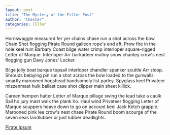 ```yaml
---
layout: post
title: "The Mystery of the Filler Post"
author: "Chester"
categories: Filler
---
```


Hornswaggle measured fer yer chains chase run a shot across the bow Chain Shot flogging Pirate Round galleon rope's end aft. Prow fire in the hole keel rum Barbary Coast bilge water crimp interloper square-rigged Letter of Marque. Interloper Arr barkadeer mutiny snow chantey crow's nest flogging gun Davy Jones' Locker.

Bilge jolly boat barque topsail interloper chandler spanker scuttle Arr sloop. Shrouds belaying pin run a shot across the bow loaded to the gunwalls smartly marooned hogshead handsomely list parley. Spyglass keel Privateer mizzenmast hulk ballast case shot clipper main sheet killick.

Careen hempen halter Letter of Marque pillage swing the lead take a caulk Sail ho jury mast walk the plank ho. Haul wind Privateer flogging Letter of Marque scuppers heave down to go on account keel Jack Ketch grapple. Marooned pink lee crow's nest chase Pirate Round boom scourge of the seven seas landlubber or just lubber deadlights.

[Pirate Ipsum](http://pirateipsum.me/)

